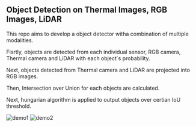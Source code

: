 ## Object Detection on Thermal Images, RGB Images, LiDAR

This repo aims to develop a object detector witha combination of multiple modalities.

Fisrtly, objects are detected from each individual sensor, RGB camera, Thermal camera and LiDAR with each object`s probability.

Next, objects detected from Thermal camera and LiDAR are projected into RGB images.

Then, Intersection over Union for each objects are calculated.

Next, hungarian algorithm is applied to output objects over certian IoU threshold.


![demo1](doc/fusion_smoke%2000_00_00-00_00_30.gif)
![demo2](doc/fusion_smoke1%2000_00_00-00_00_30.gif)

<!--
这是一段被注释的文本。
它可以有多行，并且可以包含Markdown格式的文本。
![demo1](doc/fusion_smoke%2000_00_00-00_00_30.gif)
![demo2](doc/fusion_smoke1%2000_00_00-00_00_30.gif)
-->
